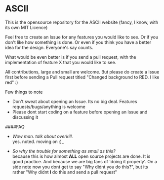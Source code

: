 ASCII
=====

This is the opensource repository for the ASCII website (fancy, I know, with its own MIT Licence)

Feel free to create an Issue for any features you would like to see. Or if you don't like how something is done. Or even
if you think you have a better idea for the design. Everyone's say counts. 

What would be even better is if you send a pull request, with the implementation of feature X that you would like to
see. 

All contributions, large and small are welcome. But please do create a Issue first before sending a Pull request
titled "Changed background to RED. I like red" :)

Few things to note
- Don't sweat about opening an Issue. Its no big deal. Features requests/bugs/anything is welcome
- Please dont start coding on a feature before opening an Issue and discussing it

####FAQ
- _Wow man. talk about overkill._   
yes. noted. moving on :)_

- _So why the trouble for something as small as this?_  
because this is how almost **ALL** open source projects are done. It is good practice. And because we are big fans
of 'doing it properly'. On a side note now you dont get to say "Why didnt you do this?", but its rather 
"Why didnt **I** do this and send a pull request"
